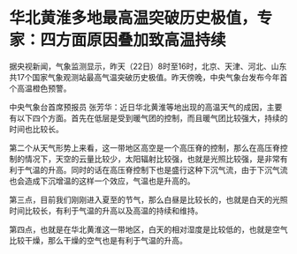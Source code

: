 

# 华北黄淮多地最高温突破历史极值，专家：四方面原因叠加致高温持续

据央视新闻，气象监测显示，昨天（22日）8时至16时，北京、天津、河北、山东共17个国家气象观测站最高气温突破历史极值。昨天傍晚，中央气象台发布今年首个高温橙色预警。

中央气象台首席预报员
张芳华：近日华北黄淮等地出现的高温天气的成因，主要有以下四个方面。首先在低层是受到暖气团的控制，而且暖气团比较强大，持续的时间也比较长。

第二个从天气形势上来看，这一带地区高空是一个高压脊的控制，那么在高压脊控制的情况下，天空的云量比较少，太阳辐射比较强，也就是光照比较强，是非常有利于气温的升高。同时的话在高压脊控制下也是盛行这种下沉气流，由于下沉气流也会造成下沉增温的这样一个效应，气温也是升高的。

第三点，目前我们刚刚进入夏至的节气，那么白昼是比较长的，也就是白天的光照时间比较长，有利于气温的升高以及高温的持续和维持。

第四点，也就是在华北黄淮这一带地区，白天的相对湿度是比较低的，也就是空气比较干燥，那么干燥的空气也是有利于气温的升高。

